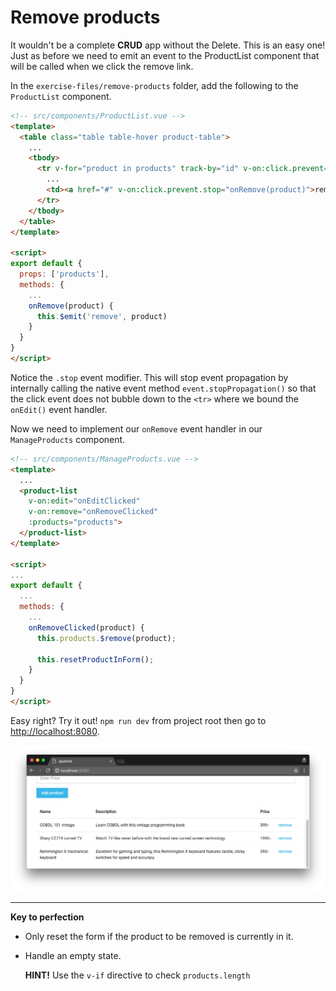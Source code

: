 # Remove products

It wouldn't be a complete **CRUD** app without the Delete.
This is an easy one! Just as before we need to emit an event
to the ProductList component that will be called when we click the remove link.

In the `exercise-files/remove-products` folder, add the following to the `ProductList`
component.

```html
<!-- src/components/ProductList.vue -->
<template>
  <table class="table table-hover product-table">
    ...
    <tbody>
      <tr v-for="product in products" track-by="id" v-on:click.prevent="onEdit">
        ...
        <td><a href="#" v-on:click.prevent.stop="onRemove(product)">remove</a></td>
      </tr>
    </tbody>
  </table>
</template>

<script>
export default {
  props: ['products'],
  methods: {
    ...
    onRemove(product) {
      this.$emit('remove', product)
    }
  }
}
</script>

```

Notice the `.stop` event modifier. This will stop event propagation by internally
calling the native event method `event.stopPropagation()` so that the click event does
not bubble down to the `<tr>` where we bound the `onEdit()` event handler.

Now we need to implement our `onRemove` event handler in our `ManageProducts` component.

```html
<!-- src/components/ManageProducts.vue -->
<template>
  ...
  <product-list
    v-on:edit="onEditClicked"
    v-on:remove="onRemoveClicked"
    :products="products">
  </product-list>
</template>

<script>
...
export default {
  ...
  methods: {
    ...
    onRemoveClicked(product) {
      this.products.$remove(product);

      this.resetProductInForm();
    }
  }
}
</script>
```

Easy right? Try it out! `npm run dev` from project root then go to [http://localhost:8080](http://localhost:8080).

![Remove product image](/docs/images/remove-product.png)

---

**Key to perfection**

 * Only reset the form if the product to be removed is currently in it.
 * Handle an empty state.

   **HINT!** Use the `v-if` directive to check `products.length`
